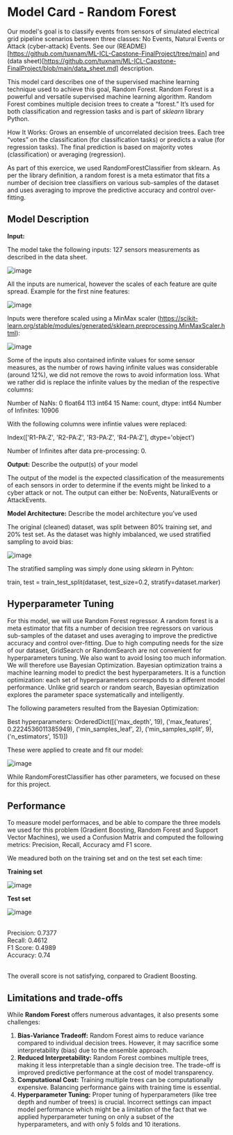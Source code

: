 # Model Card - Random Forest

Our model's goal is to classify events from sensors of simulated electrical grid pipeline scenarios between three classes: No Events, Natural Events or Attack (cyber-attack) Events. See our (README)[https://github.com/tuxnam/ML-ICL-Capstone-FinalProject/tree/main] and (data sheet)[https://github.com/tuxnam/ML-ICL-Capstone-FinalProject/blob/main/data_sheet.md] description.

This model card describes one of the supervised machine learning technique used to achieve this goal, Random Forest. 
Random Forest is a powerful and versatile supervised machine learning algorithm. Random Forest combines multiple decision trees to create a “forest.”
It’s used for both classification and regression tasks and is part of _sklearn_ library Python.

How It Works:
Grows an ensemble of uncorrelated decision trees.
Each tree “votes” on the classification (for classification tasks) or predicts a value (for regression tasks).
The final prediction is based on majority votes (classification) or averaging (regression).

As part of this exercice, we used RandomForestClassifier from sklearn. As per the library definition, a random forest is a meta estimator that fits a number of decision tree classifiers on various sub-samples of the dataset and uses averaging to improve the predictive accuracy and control over-fitting. 

## Model Description

**Input:** 

The model take the following inputs: 127 sensors measurements as described in the data sheet.

![image](https://github.com/user-attachments/assets/bd16bb7b-40c0-4462-9bfd-183a1c4f0900)

All the inputs are numerical, however the scales of each feature are quite spread. Example for the first nine features:

![image](https://github.com/user-attachments/assets/e20fe89d-f0c4-4d32-a1a0-89d4d1e57844)

Inputs were therefore scaled using a MinMax scaler (https://scikit-learn.org/stable/modules/generated/sklearn.preprocessing.MinMaxScaler.html):

![image](https://github.com/user-attachments/assets/934cd1af-97b5-41b0-bb99-217ae60d3e59)

Some of the inputs also contained infinite values for some sensor measures, as the number of rows having infinite values was considerable (around 12%), we did not remove the rows to avoid information loss. What we rather did is replace the infinite values by the median of the respective columns:

Number of NaNs:  0 
float64    113
int64       15
Name: count, dtype: int64
Number of Infinites:  10906

With the following columns were infintie values were replaced:

Index(['R1-PA:Z', 'R2-PA:Z', 'R3-PA:Z', 'R4-PA:Z'], dtype='object')

Number of Infinites after data pre-processing: 0.

**Output:** Describe the output(s) of your model

The output of the model is the expected classification of the measurements of each sensors in order to determine if the events might be linked to a cyber attack or not. 
The output can either be: NoEvents, NaturalEvents or AttackEvents.

**Model Architecture:** Describe the model architecture you’ve used

The original (cleaned) dataset, was split between 80% training set, and 20% test set.
As the dataset was highly imbalanced, we used stratified sampling to avoid bias:

![image](https://github.com/user-attachments/assets/cbce3d78-f0d1-436c-a06c-97db58cb8a0b)

The stratified sampling was simply done using _sklearn_ in Pyhton:

train, test = train_test_split(dataset, test_size=0.2, stratify=dataset.marker) 

## Hyperparameter Tuning

For this model, we will use Random Forest regressor. A random forest is a meta estimator that fits a number of decision tree regressors on various sub-samples of the dataset and uses averaging to improve the predictive accuracy and control over-fitting. Due to high computing needs for the size of our dataset, GridSearch or RandomSearch are not convenient for hyperparameters tuning. We also want to avoid losing too much information. We will therefore use Bayesian Optimization. Bayesian optimization trains a machine learning model to predict the best hyperparameters. It is a function optimization: each set of hyperparameters corresponds to a different model performance. Unlike grid search or random search, Bayesian optimization explores the parameter space systematically and intelligently.

The following parameters resulted from the Bayesian Optimization:

Best hyperparameters: OrderedDict([('max_depth', 19), ('max_features', 0.2224536011385949), ('min_samples_leaf', 2), ('min_samples_split', 9), ('n_estimators', 151)])

These were applied to create and fit our model:

![image](https://github.com/user-attachments/assets/dbeeabd3-0c60-4e80-a9e8-87fdeb817fff)

While RandomForestClassifier has other parameters, we focused on these for this project.

## Performance

To measure model performaces, and be able to compare the three models we used for this problem (Gradient Boosting, Random Forest and  Support Vector Machines), we used a Confusion Matrix and computed the following metrics: Precision, Recall, Accuracy amd F1 score.

We meadured both on the training set and on the test set each time:

**Training set**

![image](https://github.com/user-attachments/assets/426b29f3-24e1-4cbe-ae6d-34b725192901)


**Test set**

![image](https://github.com/user-attachments/assets/dc472593-d2fc-4ac1-a68b-e916fb276a8c)


<br />
Precision: 0.7377<br />
Recall: 0.4612<br />
F1 Score: 0.4989<br />
Accuracy: 0.74<br />
<br />

The overall score is not satisfying, conpared to Gradient Boosting. 

## Limitations and trade-offs

While **Random Forest** offers numerous advantages, it also presents some challenges:

1. **Bias-Variance Tradeoff:** Random Forest aims to reduce variance compared to individual decision trees. However, it may sacrifice some interpretability (bias) due to the ensemble approach.
2. **Reduced Interpretability:** Random Forest combines multiple trees, making it less interpretable than a single decision tree. The trade-off is improved predictive performance at the cost of model transparency.
3. **Computational Cost:** Training multiple trees can be computationally expensive. Balancing performance gains with training time is essential.
4. **Hyperparameter Tuning:** Proper tuning of hyperparameters (like tree depth and number of trees) is crucial. Incorrect settings can impact model performance which might be a limitation of the fact that we applied hyperparameter tuning on only a subset of the hyperparameters, and with only 5 folds and 10 iterations. 
